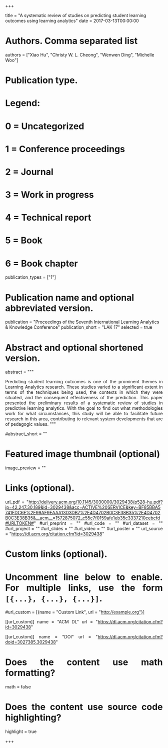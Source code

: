 +++

title = "A systematic review of studies on predicting student learning outcomes using learning analytics"
date = 2017-03-13T00:00:00

# Authors. Comma separated list
authors = ["Xiao Hu", "Christy W. L. Cheong", "Wenwen Ding", "Michelle Woo"]

# Publication type.
# Legend:
# 0 = Uncategorized
# 1 = Conference proceedings
# 2 = Journal
# 3 = Work in progress
# 4 = Technical report
# 5 = Book
# 6 = Book chapter
publication_types = ["1"]

# Publication name and optional abbreviated version.
publication = "Proceedings of the Seventh International Learning Analytics & Knowledge Conference"
publication_short = "LAK 17"
selected = true

# Abstract and optional shortened version.
abstract = """<div align="justify"> 
Predicting student learning outcomes is one of the prominent themes in Learning Analytics research. These studies varied to a significant extent in terms of the techniques being used, the contexts in which they were situated, and the consequent effectiveness of the prediction. This paper presented the preliminary results of a systematic review of studies in predictive learning analytics. With the goal to find out what methodologies work for what circumstances, this study will be able to facilitate future research in this area, contributing to relevant system developments that are of pedagogic values.
"""

#abstract_short = ""

# Featured image thumbnail (optional)
image_preview = ""



# Links (optional).
url_pdf = "http://delivery.acm.org/10.1145/3030000/3029438/p528-hu.pdf?ip=42.247.30.189&id=3029438&acc=ACTIVE%20SERVICE&key=BF85BBA5741FDC6E%2E99AF9EAAA13D3DB7%2E4D4702B0C3E38B35%2E4D4702B0C3E38B35&__acm__=1572875072_c55c7f0159afe1eb35c3337210cebcfd#URLTOKEN#"
#url_preprint = ""
#url_code = ""
#url_dataset = ""
#url_project = ""
#url_slides = ""
#url_video = ""
#url_poster = ""
url_source = "https://dl.acm.org/citation.cfm?id=3029438"

# Custom links (optional).
#   Uncomment line below to enable. For multiple links, use the form `[{...}, {...}, {...}]`.
#url_custom = [{name = "Custom Link", url = "http://example.org"}]

[[url_custom]]
name = "ACM DL"
url = "https://dl.acm.org/citation.cfm?id=3029438"

[[url_custom]]
name = "DOI"
url = "https://dl.acm.org/citation.cfm?doid=3027385.3029438"


# Does the content use math formatting?
math = false

# Does the content use source code highlighting?
highlight = true


+++
